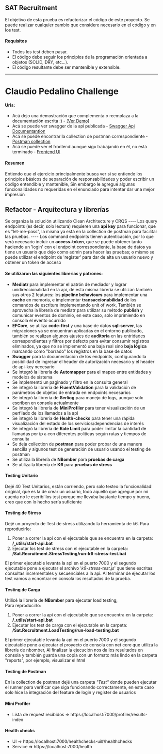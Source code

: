 ## SAT Recruitment
El objetivo de esta prueba es refactorizar el código de este proyecto.
Se puede realizar cualquier cambio que considere necesario en el código y en los test.

#### Requisitos 
- Todos los test deben pasar.
- El código debe seguir los principios de la programación orientada a objetos (SOLID, DRY, etc...).
- El código resultante debe ser mantenible y extensible.
---
# Claudio Pedalino Challenge
#### Urls:


- Acá dejo una demostración que complementa o reemplaza a la documentación escrita :) - [[Ver Demo]](https://drive.google.com/file/d/1OHIynEADrbFz_UBEOvZ4Re1PSlt_sJJo/view?usp=sharing)
- Acá se puede ver swagger de la api publicada - [Swagger Api Documentantion](http://www.cpedalino-sat-challenge.somee.com/swagger)
- Acá se puede encontrar la collection de postman correspondiente - [Postman collection](https://www.getpostman.com/collections/4c920539e1abef63c994)
- Acá se puede ver el frontend aunque sigo trabajando en él, no está terminado - [Frontend UI](https://sat-challenge.bubbleapps.io/version-test)

#### Resumen
Entiendo que el ejercicio principalmente busca ver si se entiende los principios básicos de separación de responsabilidades y poder escribir un código entendible y mantenible, 
Sin embargo le agregué algunas funcionalidades no requeridas en el enunciado para intentar dar una mejor impresión

## Refactor - Arquitectura y librerías
Se organiza la solución utilizando Clean Architecture y CRQS
---- Los query endpoints (es decir, solo lectura) requieren una **api key** para funcionar, que es "let-me-pass", la misma ya está en la collection de postman para facilitar las pruebas.
---- Los command endpoints tienen autenticación, por lo que será necesario incluir un **access-token**, que se puede obtener tanto haciendo un 'login' con el endpoint correspondiente, la base de datos ya tiene un usuario que dejo como admin para hacer las pruebas; o mismo se puede utilizar el endpoint de 'register' para dar de alta un usuario nuevo y obtener un token de acceso

#### Se utilizaron las siguientes librerias y patrones:
- **Mediatr** para implementar el patrón de mediador y lograr unidireccionalidad en la api, de esta misma librería se utilizan también sus otros 2 features: los **pipeline behaviours** para implementar una **cache** en memoria, e implementar **transaccionabilidad** de los comandos de escritura implementando unit of work, También se aprovecha la librería de mediatr para utilizar su método **publish** y comunicar eventos de dominio, en este caso, solo imprimiendo en consola el evento ocurrido
- **EFCore**, se utiliza **code-first** y una base de datos **sql-server**, las migraciones ya se encuentran aplicadas en el entorno publicado, también se realizan algunos ajustes de **auditoria** en las entridades correspondientes y filtros por defecto para evitar consumir registros eliminados, ya que no se implementó una baja real sino **baja lógica** marcando como "borrado" los registros en la base de datos
- **Swagger** para la documentación de los endpoints, configurando la posibilidad de ingresar el header de autorización necesario y el header de api-key necesario
- Se integró la librería de **Automapper** para el mapeo entre entidades y modelos de sistema
- Se implementó un paginado y filtro en la consulta general
- Se integró la librería de **FluentValidation** para la validación de parámetros de objetos de entrada en endpoints necesarios
- Se integró la librería de **Serliog** para manejo de logs, aunque solo escriben en consola actualmente
- Se integró la librería de **MiniProfiler** para tener visualización de un perfilado de los llamados a la api
- Se integró la librería de **Health-checks** para tener una rápida visualización del estado de los servicios/dependencias de interés
- Se integró la librería de **Rate Limit** para poder limitar la cantidad de llamadas por ip a con diferentes politicas según rutas y tiempos de consulta
- Se deja collection de **postman** para poder probar de una manera sencilla y algunos test de generación de usuario usando el testing de postman
- Se utiliza  la librería de **NBomber** para **pruebas de carga**
- Se utiliza la librería de **K6** para **pruebas de stress**

#### **Testing Unitario**
Dejé 40 Test Unitarios, están corriendo, pero solo testeo la funcionalidad original, que es la de crear un usuario, todo aquello que agregué por mi cuenta no le escribí los test porque me llevaba bastante tiempo y bueno, creo que con lo hecho sería suficiente

#### **Testing de Stress**
Dejé un proyecto de Test de stress utilizando la herramienta de k6. 
Para reproducirlo:
1) Poner a correr la api con el ejecutable que se encuentra en la carpeta:   **/_utils/start-api.bat**
2) Ejecutar los test de stress con el ejecutable en la carpeta: **/Sat.Recruitment.StressTesting/run-k6-stress-test.bat**

El primer ejecutable levanta la api en el puerto 7000 y el segundo ejecutable pone a ejecutar el archivo '*k6-stress-test.js*' que tiene escritas consultas incrementales y secuenciales a la api. Al terminar de ejecutar los test vamos a ecnontrar en consola los resultados de la prueba.

#### **Testing de Carga**
Utilicé la librería de **NBomber** para ejecutar load testing,  
Para reproducirlo:
1) Poner a correr la api con el ejecutable que se encuentra en la carpeta:   **/_utils/start-api.bat**
2) Ejecutar los test de carga con el ejecutable en la carpeta: **/Sat.Recruitment.LoadTesting/run-load-testing.bat**

El primer ejecutable levanta la api en el puerto 7000 y el segundo ejecutable pone a ejecutar el proyecto de consola con net core que utiliza la librería de nbomber, Al finalizar la ejecución nos da los resultados en consola y también guarda una copia con un formato más lindo en la carpeta "reports", por ejemplo, visualizar el html

#### **Testing de Postman**
En la collection de postman dejé una carpeta *"Test"* donde pueden ejecutar el runner para verificar que siga funcionando correctamente, en este caso solo hice la integración del feature de login y register de usuarios

#### **Mini Profiler**
- Lista de request recibidos => https://localhost:7000/profiler/results-index

#### **Health checks**
- UI => https://localhost:7000/healthchecks-ui#/healthchecks
- Service => https://localhost:7000/health